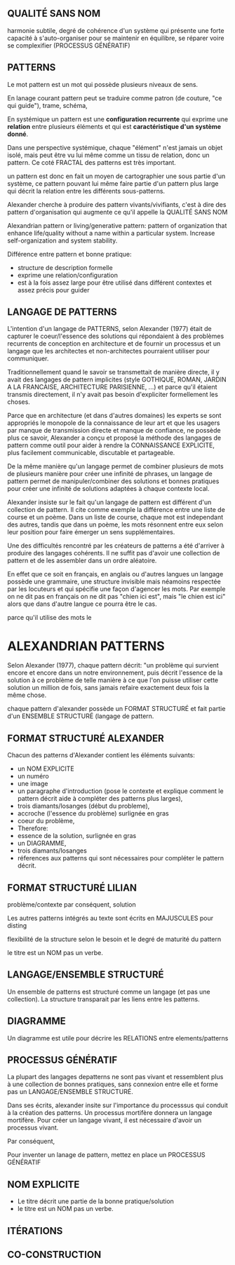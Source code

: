 ## QUALITÉ SANS NOM

harmonie subtile, degré de cohérence d'un système qui présente une forte capacité à s'auto-organiser pour se maintenir en équilibre, se réparer voire se complexifier (PROCESSUS GÉNÉRATIF)

## PATTERNS

Le mot pattern est un mot qui possède plusieurs niveaux de sens.

En lanage courant pattern peut se traduire comme patron (de couture, "ce qui guide"), trame, schéma, 

En systémique un pattern est une **configuration recurrente** qui exprime une **relation** entre plusieurs éléments et qui est **caractéristique d'un système donné**.

Dans une perspective systémique, chaque "élément" n'est jamais un objet isolé, mais peut être vu lui même comme un tissu de relation, donc un pattern. Ce coté FRACTAL des patterns est très important.

un pattern est donc en fait un moyen de cartographier une sous partie d'un système, ce pattern pouvant lui même faire partie d'un pattern plus large qui décrit la relation entre les différents sous-patterns.

Alexander cherche à produire des pattern vivants/vivifiants, c'est à dire des pattern d'organisation qui augmente ce qu'il appelle la QUALITÉ SANS NOM

Alexandrian pattern or living/generative pattern: pattern of organization that enhance life/quality without a name within a particular system. Increase self-organization and system stability.

Différence entre pattern et bonne pratique:
- structure de description formelle
- exprime une relation/configuration
- est à la fois assez large pour être utilisé dans différent contextes et assez précis pour guider

## LANGAGE DE PATTERNS

L'intention d'un langage de PATTERNS, selon Alexander (1977) était de capturer le coeur/l'essence des solutions qui répondaient à des problèmes recurrents de conception en architecture et de fournir un processus et un langage que les architectes et non-architectes pourraient utiliser pour communiquer.

Traditionnellement quand le savoir se transmettait de manière directe, il y avait des langages de pattern implicites (style GOTHIQUE, ROMAN, JARDIN A LA FRANCAISE, ARCHITECTURE PARISIENNE, ...) et parce qu'il étaient transmis directement, il n'y avait pas besoin d'expliciter formellement les choses.

Parce que en architecture (et dans d'autres domaines) les experts se sont appropriés le monopole de la connaissance de leur art et que les usagers par manque de transmission directe et manque de confiance, ne possède plus ce savoir, Alexander a conçu et proposé la méthode des langages de pattern comme outil pour aider à rendre la CONNAISSANCE EXPLICITE, plus facilement communicable, discutable et partageable.

De la même manière qu'un langage permet de combiner plusieurs de mots de plusieurs manière pour créer une infinité de phrases, un langage de pattern permet de manipuler/combiner des solutions et bonnes pratiques pour créer une infinité de solutions adaptées à chaque contexte local.

Alexander insiste sur le fait qu'un langage de pattern est différent d'un collection de pattern. Il cite comme exemple la différence entre une liste de course et un poème. Dans un liste de course, chaque mot est independant des autres, tandis que dans un poème, les mots résonnent entre eux selon leur position pour faire émerger un sens supplémentaires.

Une des difficultés rencontré par les créateurs de patterns a été d'arriver à produire des langages cohérents. Il ne suffit pas d'avoir une collection de pattern et de les assembler dans un ordre aléatoire. 

En effet que ce soit en français, en anglais ou d'autres langues un langage possède une grammaire, une structure invisible mais néamoins respectée par les locuteurs et qui spécifie une façon d'agencer les mots. Par exemple on ne dit pas en français on ne dit pas "chien ici est", mais "le chien est ici" alors que dans d'autre langue ce pourra être le cas.

parce qu'il utilise des mots le 




# ALEXANDRIAN PATTERNS

Selon Alexander (1977), chaque pattern décrit: "un problème qui survient encore et encore dans un notre environnement, puis décrit l'essence de la solution à ce problème de telle manière à ce que l'on puisse utiliser cette solution un million de fois, sans jamais refaire exactement deux fois la même chose.

chaque pattern d'alexander possède un FORMAT STRUCTURÉ et fait partie d'un ENSEMBLE STRUCTURÉ (langage de pattern.

## FORMAT STRUCTURÉ ALEXANDER

Chacun des patterns d'Alexander contient les éléments suivants:
- un NOM EXPLICITE
- un numéro
- une image 
- un paragraphe d'introduction (pose le contexte et explique comment le pattern décrit aide à compléter des patterns plus larges), 
- trois diamants/losanges (début du probleme), 
- accroche (l'essence du problème) surlignée en gras
- coeur du problème, 
- Therefore:
- essence de la solution, surlignée en gras
- un DIAGRAMME, 
- trois diamants/losanges
- réferences aux patterns qui sont nécessaires pour compléter le pattern décrit. 

## FORMAT STRUCTURÉ LILIAN

problème/contexte
par conséquent,
solution

Les autres patterns intégrés au texte sont écrits en MAJUSCULES pour disting

flexibilité de la structure selon le besoin et le degré de maturité du pattern

le titre est un NOM pas un verbe.

## LANGAGE/ENSEMBLE STRUCTURÉ

Un ensemble de patterns est structuré comme un langage (et pas une collection). La structure transparait par les liens entre les patterns.

## DIAGRAMME

Un diagramme est utile pour décrire les RELATIONS entre elements/patterns

## PROCESSUS GÉNÉRATIF

La plupart des langages depatterns ne sont pas vivant et ressemblent plus à une collection de bonnes pratiques, sans connexion entre elle et forme pas un LANGAGE/ENSEMBLE STRUCTURÉ.

Dans ses écrits, alexander insite sur l'importance du processsus qui conduit à la création des patterns. Un processus mortifère donnera un langage mortifère. Pour créer un langage vivant, il est nécessaire d'avoir un processus vivant.

Par conséquent,

Pour inventer un lanage de pattern, mettez en place un PROCESSUS GÉNÉRATIF
 

## NOM EXPLICITE

- Le titre décrit une partie de la bonne pratique/solution
- le titre est un NOM pas un verbe.

## ITÉRATIONS


## CO-CONSTRUCTION

